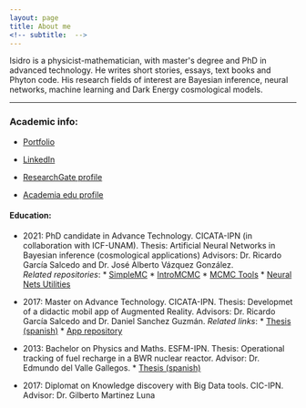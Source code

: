 ```yaml
---
layout: page
title: About me
<!-- subtitle:  -->
---
```



Isidro is a physicist-mathematician, with master's degree and PhD in advanced technology. He writes short stories, essays, text books and Phyton code. His research fields of interest are Bayesian inference, neural networks, machine learning and Dark Energy cosmological models.

-------------------------------------------------------------
### Academic info:

* [Portfolio](portfolio.md)

 * <a href="https://www.linkedin.com/in/isidro-gomez-vargas/">LinkedIn</a>
 
 * <a href="https://www.researchgate.net/profile/Isidro_Gomez-Vargas2">ResearchGate profile</a>

 * <a href="https://ipn.academia.edu/IsidroGómezVargas">Academia edu profile</a>


####	Education:

- 	2021: PhD candidate in Advance Technology. CICATA-IPN (in collaboration with ICF-UNAM).
    Thesis: Artificial Neural Networks in Bayesian inference (cosmological applications)
    Advisors: Dr. Ricardo García Salcedo and Dr. José Alberto Vázquez González.    
    *Related repositories*:
        * <a href="https://github.com/ja-vazquez/SimpleMC" download>SimpleMC</a>
        * <a href="https://github.com/igomezv/IntroMCMC">IntroMCMC</a>
        * <a href="https://github.com/igomezv/mcmcTools">MCMC Tools</a>
        * <a href="https://github.com/igomezv/neural_nets_utilities">Neural Nets Utilities</a>

- 	2017: Master on Advance Technology. CICATA-IPN.
    Thesis: Developmet of a didactic mobil app of Augmented Reality.
    Advisors: Dr. Ricardo García Salcedo and Dr. Daniel Sanchez Guzmán.
    *Related links*:
        * <a href="https://www.academia.edu/35480448/Dise%C3%B1o_y_desarrollo_de_una_aplicaci%C3%B3n_para_dispositivos_m%C3%B3viles_de_realidad_aumentada">Thesis (spanish)</a>
        * <a href="https://github.com/igomezv/RAsolidsrev">App repository</a>
        
-	2013: Bachelor on Physics and Maths. ESFM-IPN.
    Thesis: Operational tracking of fuel recharge in a BWR nuclear reactor.
    Advisor: Dr. Edmundo del Valle Gallegos.
        * <a href="https://www.academia.edu/35480399/Seguimiento_operacional_de_una_recarga_de_combustible_de_un_reactor_BWR_con_SIMULATE_3" download>Thesis (spanish)</a>
    

- 	2017: Diplomat on Knowledge discovery with Big Data tools. CIC-IPN.
    Advisor: Dr. Gilberto Martinez Luna
